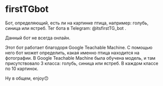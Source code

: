 # firstTGbot
Бот, определяющий, есть ли на картинке птица, например: голубь, синица или ястреб. Тег бота в Telegram: @itsfirstTG_bot .

Данный бот не всегда онлайн.

Этот бот работает благодоря Google Teachable Machine. С помощью него бот может определить, какая именно птица находится на фотографии.
В Google Teachable Machine была обучена модель, и там присутствовало 3 класса: голубь, синица или ястреб. В каждом классе по 10 картинок.

Ну в общем, enjoy🙃
